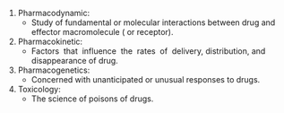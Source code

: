 1. Pharmacodynamic:  
	- Study of fundamental or molecular interactions between drug and effector macromolecule ( or receptor).
2. Pharmacokinetic:  
	- Factors  that  influence  the  rates  of  delivery, distribution, and disappearance of drug.
3. Pharmacogenetics:  
	- Concerned with unanticipated or unusual responses to drugs.
4. Toxicology:
	- The science of poisons of drugs.



